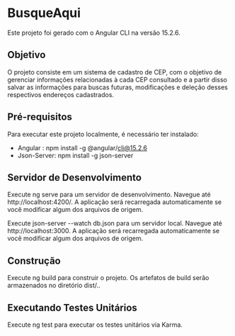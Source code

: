 # BusqueAqui

Este projeto foi gerado com o Angular CLI na versão 15.2.6.

## Objetivo

O projeto consiste em um sistema de cadastro de CEP, com o objetivo de gerenciar informações relacionadas à cada CEP consultado e a partir disso salvar as informações para buscas futuras, modificações e deleção desses respectivos endereços cadastrados.

## Pré-requisitos

Para executar este projeto localmente, é necessário ter instalado:

- Angular : npm install -g @angular/cli@15.2.6
- Json-Server: npm install -g json-server

## Servidor de Desenvolvimento

Execute ng serve para um servidor de desenvolvimento. Navegue até http://localhost:4200/. A aplicação será recarregada automaticamente se você modificar algum dos arquivos de origem.

Execute json-server --watch db.json para um servidor local. Navegue até  http://localhost:3000. A aplicação será recarregada automaticamente se você modificar algum dos arquivos de origem.

## Construção

Execute ng build para construir o projeto. Os artefatos de build serão armazenados no diretório dist/..

## Executando Testes Unitários

Execute ng test para executar os testes unitários via Karma.
